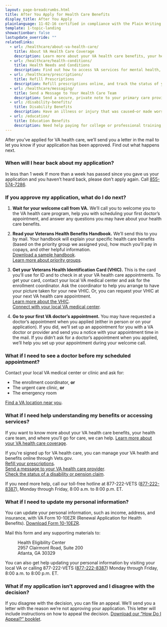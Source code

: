 ```yaml
---
layout: page-breadcrumbs.html
title: After You Apply for Health Care Benefits
display_title: After You Apply
plainlanguage: 11-02-16 certified in compliance with the Plain Writing Act
template: 1-topic-landing
showactionbar: false
lastupdate_override: ""
relatedlinks:
  - url: /healthcare/about-va-health-care/
    title: About VA Health Care Coverage
    description: Learn more about your VA health care benefits, your health care team, and where you’ll go for care.
  - url: /healthcare/health-conditions/
    title: Health Needs and Conditions
    description: Find out how to access VA services for mental health, women’s health, and other specific needs.
  - url: /healthcare/prescriptions/
    title: Refill Prescriptions
    description: Refill prescriptions online, and track the status of your refills.
  - url: /healthcare/messaging/
    title: Send a Message to Your Health Care Team
    description: Send a secure, private note to your primary care provider or other members of your VA health care team.
  - url: /disability-benefits/
    title: Disability Benefits
    description: Have an illness or injury that was caused—or made worse—your active-duty service? Find out if you can get disability compensation (monthly payments) from VA.
  - url: /education/
    title: Education Benefits
    description: Need help paying for college or professional training, picking a school, or exploring career options? Find out if you can get financial support and counseling from VA.
---
```


<div class="va-introtext">

After you’ve applied for VA health care, we’ll send you a letter in the mail to let you know if your application has been approved. Find out what happens next.

</div>

<div class="feature" markdown=“1”>

### When will I hear back about my application?

<div class="card information" markdown="0">
<span class="number">In less than 1 week</span>
<span class="description">If more than a week has passed since you gave us your application and you haven’t heard back, please don’t apply again. Call <a href="tel:+18555747286">855-574-7286</a>.</span>
</div>

</div>

### If you approve my application, what do I do next?

<ol class="process">
<li class="process-step list-one">

**Wait for your welcome call from VA.** We’ll call you to welcome you to the VA health care program, help you with scheduling your first doctor’s appointment, and answer any questions you may have about your health care benefits.

</li>

<li class="process-step list-two">

**Read your Veterans Health Benefits Handbook.** We’ll send this to you by mail. Your handbook will explain your specific health care benefits (based on the priority group we assigned you), how much you’ll pay in copays, and other helpful information. <br />
[Download a sample handbook](https://www.va.gov/healthbenefits/vhbh/publications/vhbh_sample_handbook_2014.pdf). <br /> 
[Learn more about priority groups](https://www.va.gov/healthbenefits/resources/priority_groups.asp). 

</li>

<li class="process-step list-three">

**Get your Veterans Health Identification Card (VHIC).** This is the card you’ll use for ID and to check in at your VA health care appointments. To get your card, contact your local VA medical center and ask for the enrollment coordinator. Ask the coordinator to help you arrange to have your picture taken for your new VHIC. Or, you can request your VHIC at your next VA health care appointment. <br /> [Learn more about the VHIC](https://www.va.gov/HEALTHBENEFITS/vhic/index.asp). <br />
[Connect with your local VA medical center](https://www.va.gov/health/vamc/). 

</li>

<li class="process-step list-four">

**Go to your first VA doctor’s appointment.** You may have requested a doctor’s appointment when you applied (either in person or on your application). If you did, we’ll set up an appointment for you with a VA doctor or provider and send you a notice with your appointment time in the mail. If you didn’t ask for a doctor’s appointment when you applied, we’ll help you set up your appointment during your welcome call. 

</li>
</ol>

### What if I need to see a doctor before my scheduled appointment?

Contact your local VA medical center or clinic and ask for:
- The enrollment coordinator, **or**
- The urgent care clinic, **or**
- The emergency room

[Find a VA location near you](https://www.va.gov/directory/guide/division.asp?dnum=1).

### What if I need help understanding my benefits or accessing services? 

If you want to know more about your VA health care benefits, your health care team, and where you’ll go for care, we can help. [Learn more about your VA health care coverage](/healthcare/about-va-health-care/).

If you're signed up for VA health care, you can manage your VA health and benefits online through Vets.gov. <br />
[Refill your prescriptions](/healthcare/prescriptions/). <br />
[Send a message to your VA health care provider](/healthcare/messaging/). <br />
[Check the status of a disability or pension claim](/track-claims/). 

If you need more help, call our toll-free hotline at 877-222-VETS (<a href="tel:+1phonenumber">877-222-8387</a>), Monday through Friday, 8:00 a.m. to 8:00 p.m. ET.

### What if I need to update my personal information?

You can update your personal information, such as income, address, and insurance, with VA Form 10-10EZR (Renewal Application for Health Benefits). [Download Form 10-10EZR](http://www.va.gov/vaforms/medical/pdf/vha-10-10ezr-fill.pdf). 

Mail this form and any supporting materials to:

<dl class="va-address-block">
<dd>Health Eligibility Center</dd>
<dd>2957 Clairmont Road, Suite 200</dd>
<dd>Atlanta, GA 30329</dd>
</dl>
 
You can also get help updating your personal information by visiting your local VA or calling 877-222-VETS (<a href="tel:+1phonenumber">877-222-8387</a>) Monday through Friday, 8:00 a.m. to 8:00 p.m. ET. 

### What if my application isn’t approved and I disagree with the decision? 

If you disagree with the decision, you can file an appeal. We’ll send you a letter with the reason we’re not approving your application. This letter will include instructions on how to appeal the decision. [Download our “How Do I Appeal?” booklet](http://www.bva.va.gov/docs/Pamphlets/How-Do-I-Appeal-Booklet--508Compliance.pdf).
